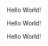 <!DOCTYPE html>
<html>
  <head>
    <meta chraset="utf-8">
  </head>
  <body>
    <p>Hello World!</p>
    <p>Hello World!</p>
    <p>Hello World!</p>
  </body>
</html>
